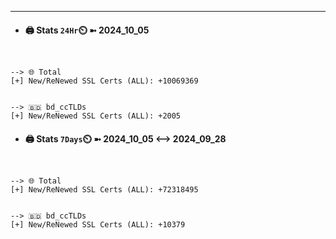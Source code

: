 

---
- #### 🖨️ **Stats** `24Hr`⏲️ ➼ 2024_10_05
```console


--> 🌐 Total
[+] New/ReNewed SSL Certs (ALL): +10069369


--> 🇧🇩 bd_ccTLDs
[+] New/ReNewed SSL Certs (ALL): +2005

```

- #### 🖨️ **Stats** `7Days`⏲️ ➼ 2024_10_05 <--> 2024_09_28
```console


--> 🌐 Total
[+] New/ReNewed SSL Certs (ALL): +72318495


--> 🇧🇩 bd_ccTLDs
[+] New/ReNewed SSL Certs (ALL): +10379

```

